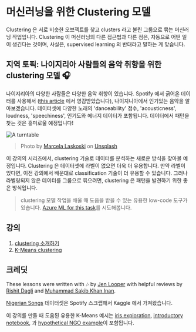# 머신러닝을 위한 Clustering 모델

Clustering 은 서로 비슷한 오브젝트를 찾고 clusters 라고 불린 그룹으로 묶는 머신러닝 작업입니다. Clustering 이 머신러닝의 다른 접근법과 다른 점은, 자동으로 어떤 일이 생긴다는 것이며, 사실은, supervised learning 의 반대라고 말하는 게 맞습니다.

## 지역 토픽: 나이지리아 사람들의 음악 취향을 위한 clustering 모델 🎧

나이지리아의 다양한 사람들은 다양한 음악 취향이 있습니다. Spotify 에서 긁어온 데이터를 사용해서 ([this article](https://towardsdatascience.com/country-wise-visual-analysis-of-music-taste-using-spotify-api-seaborn-in-python-77f5b749b421) 에서 영감받았습니다), 나이지니아에서 인기있는 음악을 알아보겠습니다. 데이터셋에 다양한 노래의 'danceability' 점수, 'acousticness', loudness, 'speechiness', 인기도와 에너지 데이터가 포함됩니다. 데이터에서 패턴을 찾는 것은 흥미로울 예정입니다!

![A turntable](../images/turntable.jpg)

> Photo by <a href="https://unsplash.com/@marcelalaskoski?utm_source=unsplash&utm_medium=referral&utm_content=creditCopyText">Marcela Laskoski</a> on <a href="https://unsplash.com/s/photos/nigerian-music?utm_source=unsplash&utm_medium=referral&utm_content=creditCopyText">Unsplash</a>
  
이 강의의 시리즈에서, clustering 기술로 데이터를 분석하는 새로운 방식을 찾아볼 예정입니다. Clustering 은 데이터셋에 라벨이 없으면 더욱 더 유용합니다. 만약 라벨이 있다면, 이전 강의에서 배운대로 classification 기술이 더 유용할 수 있습니다. 그러나 라벨링되지 않은 데이터를 그룹으로 묶으려면, clustering 은 패턴을 발견하기 위한 좋은 방식입니다.

> clustering 모델 작업을 배울 때 도움을 받을 수 있는 유용한 low-code 도구가 있습니다. [Azure ML for this task](https://docs.microsoft.com/learn/modules/create-clustering-model-azure-machine-learning-designer/?WT.mc_id=academic-77952-leestott)를 시도해봅니다.

## 강의

1. [clustering 소개하기](../1-Visualize/translations/README.ko.md)
2. [K-Means clustering](../2-K-Means/translations/README.ko.md)

## 크레딧

These lessons were written with 🎶 by [Jen Looper](https://www.twitter.com/jenlooper) with helpful reviews by [Rishit Dagli](https://rishit_dagli) and [Muhammad Sakib Khan Inan](https://twitter.com/Sakibinan).

[Nigerian Songs](https://www.kaggle.com/sootersaalu/nigerian-songs-spotify) 데이터셋은 Spotify 스크랩해서 Kaggle 에서 가져왔습니다.

이 강의를 만들 때 도움된 유용한 K-Means 예시는 [iris exploration](https://www.kaggle.com/bburns/iris-exploration-pca-k-means-and-gmm-clustering), [introductory notebook](https://www.kaggle.com/prashant111/k-means-clustering-with-python), 과 [hypothetical NGO example](https://www.kaggle.com/ankandash/pca-k-means-clustering-hierarchical-clustering)이 포함됩니다.

